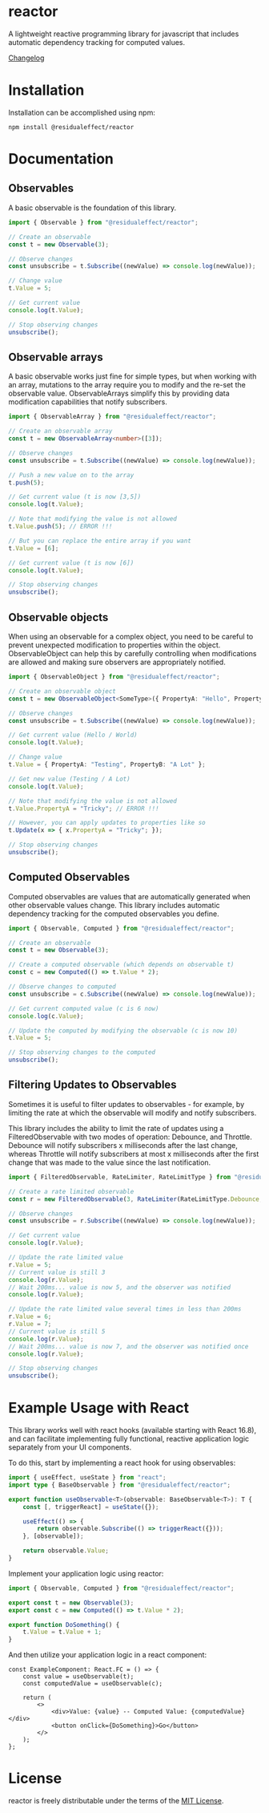 # reactor

A lightweight reactive programming library for javascript that includes automatic dependency tracking for computed values.

[Changelog](CHANGELOG.md)

# Installation

Installation can be accomplished using npm:

`npm install @residualeffect/reactor`

# Documentation

## Observables

A basic observable is the foundation of this library.

```ts
import { Observable } from "@residualeffect/reactor";

// Create an observable
const t = new Observable(3);

// Observe changes
const unsubscribe = t.Subscribe((newValue) => console.log(newValue));

// Change value
t.Value = 5;

// Get current value
console.log(t.Value);

// Stop observing changes
unsubscribe();
```

## Observable arrays

A basic observable works just fine for simple types, but when working with an array, mutations to the array require you to modify and the re-set the observable value.  ObservableArrays simplify this by providing data modification capabilities that notify subscribers.

```ts
import { ObservableArray } from "@residualeffect/reactor";

// Create an observable array
const t = new ObservableArray<number>([3]);

// Observe changes
const unsubscribe = t.Subscribe((newValue) => console.log(newValue));

// Push a new value on to the array
t.push(5);

// Get current value (t is now [3,5])
console.log(t.Value);

// Note that modifying the value is not allowed
t.Value.push(5); // ERROR !!!

// But you can replace the entire array if you want
t.Value = [6];

// Get current value (t is now [6])
console.log(t.Value);

// Stop observing changes
unsubscribe();
```

## Observable objects

When using an observable for a complex object, you need to be careful to prevent unexpected modification to properties within the object.  ObservableObject can help this by carefully controlling when modifications are allowed and making sure observers are appropriately notified.

```ts
import { ObservableObject } from "@residualeffect/reactor";

// Create an observable object
const t = new ObservableObject<SomeType>({ PropertyA: "Hello", PropertyB: "World" });

// Observe changes
const unsubscribe = t.Subscribe((newValue) => console.log(newValue));

// Get current value (Hello / World)
console.log(t.Value);

// Change value
t.Value = { PropertyA: "Testing", PropertyB: "A Lot" };

// Get new value (Testing / A Lot)
console.log(t.Value);

// Note that modifying the value is not allowed
t.Value.PropertyA = "Tricky"; // ERROR !!!

// However, you can apply updates to properties like so
t.Update(x => { x.PropertyA = "Tricky"; });

// Stop observing changes
unsubscribe();
```

## Computed Observables

Computed observables are values that are automatically generated when other observable values change.  This library includes automatic dependency tracking for the computed observables you define.

```ts
import { Observable, Computed } from "@residualeffect/reactor";

// Create an observable
const t = new Observable(3);

// Create a computed observable (which depends on observable t)
const c = new Computed(() => t.Value * 2);

// Observe changes to computed
const unsubscribe = c.Subscribe((newValue) => console.log(newValue));

// Get current computed value (c is 6 now)
console.log(c.Value);

// Update the computed by modifying the observable (c is now 10)
t.Value = 5;

// Stop observing changes to the computed
unsubscribe();
```

## Filtering Updates to Observables

Sometimes it is useful to filter updates to observables - for example, by limiting the rate at which the observable will modify and notify subscribers.

This library includes the ability to limit the rate of updates using a FilteredObservable with two modes of operation: Debounce, and Throttle.  Debounce will notify subscribers x milliseconds after the last change, whereas Throttle will notify subscribers at most x milliseconds after the first change that was made to the value since the last notification.

```ts
import { FilteredObservable, RateLimiter, RateLimitType } from "@residualeffect/reactor";

// Create a rate limited observable
const r = new FilteredObservable(3, RateLimiter(RateLimitType.Debounce, 200));

// Observe changes
const unsubscribe = r.Subscribe((newValue) => console.log(newValue));

// Get current value
console.log(r.Value);

// Update the rate limited value
r.Value = 5;
// Current value is still 3
console.log(r.Value);
// Wait 200ms... value is now 5, and the observer was notified
console.log(r.Value);

// Update the rate limited value several times in less than 200ms
r.Value = 6;
r.Value = 7;
// Current value is still 5
console.log(r.Value);
// Wait 200ms... value is now 7, and the observer was notified once
console.log(r.Value);

// Stop observing changes
unsubscribe();
```

# Example Usage with React

This library works well with react hooks (available starting with React 16.8), and can facilitate implementing fully functional, reactive application logic separately from your UI components.

To do this, start by implementing a react hook for using observables:

```ts
import { useEffect, useState } from "react";
import type { BaseObservable } from "@residualeffect/reactor";

export function useObservable<T>(observable: BaseObservable<T>): T {
	const [, triggerReact] = useState({});

	useEffect(() => {
		return observable.Subscribe(() => triggerReact({}));
	}, [observable]);

	return observable.Value;
}
```

Implement your application logic using reactor:

```ts
import { Observable, Computed } from "@residualeffect/reactor";

export const t = new Observable(3);
export const c = new Computed(() => t.Value * 2);

export function DoSomething() {
	t.Value = t.Value + 1;
}
```

And then utilize your application logic in a react component:

```tsx
const ExampleComponent: React.FC = () => {
	const value = useObservable(t);
	const computedValue = useObservable(c);

	return (
		<>
			<div>Value: {value} -- Computed Value: {computedValue}</div>
			<button onClick={DoSomething}>Go</button>
		</>
	);
};
```

# License

reactor is freely distributable under the terms of the [MIT License](LICENSE).